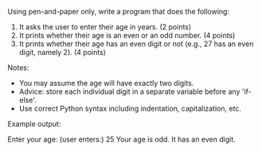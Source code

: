 Using pen-and-paper only, write a program that does the following:

1. It asks the user to enter their age in years.			(2 points)
2. It prints whether their age is an even or an odd number.  	(4 points)
3. It prints whether their age has an even digit or not (e.g., 27 has an even digit, namely 2).  (4 points)

Notes:
- You may assume the age will have exactly two digits.
- Advice: store each individual digit in a separate variable before any 'if-else'.
- Use correct Python syntax including indentation, capitalization, etc.


Example output:

Enter your age:   (user enters:)  25
Your age is odd.
It has an even digit.
